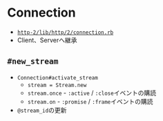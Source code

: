 # Connection
- [`http-2/lib/http/2/connection.rb`](https://github.com/igrigorik/http-2/blob/master/lib/http/2/connection.rb)
- Client、Serverへ継承

## `#new_stream`
- `Connection#activate_stream`
  - `stream = Stream.new`
  - `stream.once` - `:active` / `:close`イベントの購読
  - `stream.on` - `:promise` / `:frame`イベントの購読
- `@stream_id`の更新
